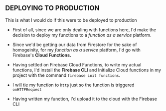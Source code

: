 ## DEPLOYING TO PRODUCTION
This is what I would do if this were to be deployed to production

* First of all, since we are only dealing with functions here, I'd make the decision to deploy my functions to a _function as a service_ platform.

* Since we'd be getting our data from Firestore for the sake of homogeinity, for my _function as a service_ platform, I'd go with Firebase's **Cloud Functions.**

* Having settled on Firebase Cloud Functions, to write my actual functions, I'd install the **Firebase CLI** and Initialize Cloud functions in my project with the command `firebase init functions`.

* I will tie my function to `http` just so the function is triggered `onHTTPRequest`

* Having written my function, I'd upload it to the cloud with the Firebase CLI
